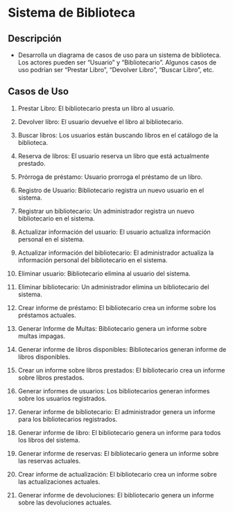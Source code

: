 # Sistema de Biblioteca
## Descripción
* Desarrolla un diagrama de casos de uso para un sistema de biblioteca. Los actores pueden ser “Usuario” y “Bibliotecario”. Algunos casos de uso podrían ser “Prestar Libro”, “Devolver Libro”, “Buscar Libro”, etc.


## Casos de Uso
1. Prestar Libro: El bibliotecario presta un libro al usuario.

2.  Devolver libro: El usuario devuelve el libro al bibliotecario.

3. Buscar libros: Los usuarios están buscando libros en el catálogo de la biblioteca.

4. Reserva de libros: El usuario reserva un libro que está actualmente prestado.

5. Prórroga de préstamo: Usuario prorroga el préstamo de un libro.

6. Registro de Usuario: Bibliotecario registra un nuevo usuario en el sistema.

7. Registrar un bibliotecario: Un administrador registra un nuevo bibliotecario en el sistema.

8. Actualizar información del usuario: El usuario actualiza  información personal en el sistema.

9. Actualizar información del bibliotecario: El administrador actualiza la información personal del bibliotecario en el sistema.

10. Eliminar usuario: Bibliotecario elimina al usuario del sistema.

11. Eliminar bibliotecario: Un administrador elimina un bibliotecario del sistema.

12. Crear informe de préstamo:  El bibliotecario crea un informe sobre los préstamos actuales.

13. Generar Informe de Multas:  Bibliotecario genera un informe sobre multas impagas.

14. Generar informe de libros disponibles:  Bibliotecarios generan informe de libros disponibles.

15. Crear un informe sobre libros prestados:  El bibliotecario crea un informe sobre libros prestados.

16. Generar informes de usuarios:  Los bibliotecarios generan informes sobre los usuarios registrados.

17. Generar informe de bibliotecario:  El administrador genera un informe para los bibliotecarios registrados.

18. Generar informe de libro: El bibliotecario genera un informe para todos los libros del sistema.

19. Generar informe de reservas: El bibliotecario genera un informe sobre las reservas actuales.

20. Crear informe de actualización:  El bibliotecario crea un informe sobre las actualizaciones actuales.

21. Generar informe de devoluciones: El bibliotecario genera un informe sobre las devoluciones actuales.